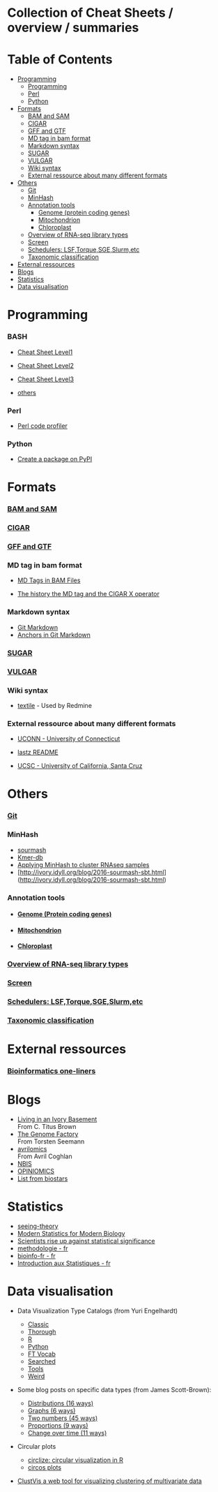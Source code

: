 Collection of Cheat Sheets / overview / summaries
===========================

# Table of Contents  

* [Programming](#programming)  
    * [Programming](#bash)
    * [Perl](#perl)
    * [Python](#python)
* [Formats](#formats)
    * [BAM and SAM](#bam-and-sam)
    * [CIGAR](#cigar)
    * [GFF and GTF](#gff-and-gtf)
    * [MD tag in bam format](#md-tag-in-bam-format)
    * [Markdown syntax](#markdown-syntax)
    * [SUGAR](#sugar)
    * [VULGAR](#vulgar)
    * [Wiki syntax](#wiki-syntax)
    * [External ressource about many different formats](#external-ressource-about-many-different-formats)
 * [Others](#others)
    * [Git](#git)
    * [MinHash](#minhash)
    * [Annotation tools](#annotation-tools)
        * [Genome (protein coding genes)](#genome-protein-coding-genes)
        * [Mitochondrion](#mitochondrion)
        * [Chloroplast](#chloroplast)
    * [Overview of RNA-seq library types](#overview-of-rna-seq-library-types)
    * [Screen](#screen)
    * [Schedulers: LSF,Torque,SGE,Slurm,etc](#schedulers-lsftorquesgeslurmetc)
    * [Taxonomic classification](taxonomic-classification)
 * [External ressources](#external-ressources)
 * [Blogs](#blogs)
 * [Statistics](#statistics)
 * [Data visualisation](#data-visualisation )
 
# Programming

### BASH
 * [Cheat Sheet Level1](https://github.com/NBISweden/GAAS/blob/master/annotation/CheatSheet/Bash_cheat_%20sheet_level1.pdf)

 * [Cheat Sheet Level2](https://github.com/NBISweden/GAAS/blob/master/annotation/CheatSheet/Bash_cheat_%20sheet_level2.pdf) 

 * [Cheat Sheet Level3](https://github.com/NBISweden/GAAS/blob/master/annotation/CheatSheet/Bash_cheat_%20sheet_level3.pdf) 
 
 * [others](bash_other.md)

### Perl
 * [Perl code profiler](perl_code_profiler.md)

### Python
 * [Create a package on PyPI](pypi.md)

# Formats


### [BAM and SAM](https://samtools.github.io/hts-specs/SAMv1.pdf)
### [CIGAR](cigar.md)
### [GFF and GTF](gxf.md)
### MD tag in bam format
 * [MD Tags in BAM Files](https://github.com/vsbuffalo/devnotes/wiki/The-MD-Tag-in-BAM-Files)
    
 * [The history the MD tag and the CIGAR X operator](http://lh3.github.io/2018/03/27/the-history-the-cigar-x-operator-and-the-md-tag)
### Markdown syntax
  * [Git Markdown](https://guides.github.com/features/mastering-markdown/)
  * [Anchors in Git Markdown](anchors-in-markdown.md)
### [SUGAR](sugar.md)
### [VULGAR](vulgar.md)
### Wiki syntax
  * [textile](https://textile-lang.com) - Used by Redmine
### External ressource about many different formats
 * [UCONN - University of Connecticut](https://bioinformatics.uconn.edu/resources-and-events/tutorials-2/file-formats-tutorial/)
 
 * [lastz README](http://www.bx.psu.edu/~rsharris/lastz/newer/README.lastz-1.02.40.html#ex_cigar)
 
 * [UCSC - University of California, Santa Cruz](https://genome.ucsc.edu/FAQ/FAQformat.html)

# Others

### [Git](git.md)

### MinHash  
 * [sourmash](http://joss.theoj.org/papers/10.21105/joss.00027)
 * [Kmer-db](https://github.com/refresh-bio/kmer-db)
 * [Applying MinHash to cluster RNAseq samples](http://ivory.idyll.org/blog/2016-sourmash.html)
 * [http://ivory.idyll.org/blog/2016-sourmash-sbt.html] (http://ivory.idyll.org/blog/2016-sourmash-sbt.html)

### Annotation tools
 * #### [Genome (Protein coding genes)](https://github.com/NBISweden/GAAS/blob/master/annotation/CheatSheet/annotation_tools.md)
 * #### [Mitochondrion](https://github.com/NBISweden/GAAS/blob/master/annotation/CheatSheet/annotation_tools_mito.md)
 * #### [Chloroplast](https://github.com/NBISweden/GAAS/blob/master/annotation/CheatSheet/annotation_tools_chloro.md)

### [Overview of RNA-seq library types](rnaseq_library_types.md)

### [Screen](screen.md)

### [Schedulers: LSF,Torque,SGE,Slurm,etc](pictures/scheduler_rosetta.pdf)

### [Taxonomic classification](taxonomic_classification.md)

# External ressources

### [Bioinformatics one-liners](https://github.com/stephenturner/oneliners)

# Blogs  
 * [Living in an Ivory Basement](http://ivory.idyll.org/blog/)  
   From C. Titus Brown
 * [The Genome Factory](https://thegenomefactory.blogspot.com)  
   From Torsten Seemann
 * [avrilomics](http://avrilomics.blogspot.com)  
   From Avril Coghlan
 * [NBIS](https://nbis.se/blog/)
 * [OPINIOMICS](http://www.opiniomics.org)
 * [List from biostars](https://www.biostars.org/p/243961/)

# Statistics  
 * [seeing-theory](https://seeing-theory.brown.edu)
 * [Modern Statistics for Modern Biology](https://www.huber.embl.de/msmb/)
 * [Scientists rise up against statistical significance](https://www.nature.com/articles/d41586-019-00857-9)
 * [methodologie - fr](https://fr.slideshare.net/bachelet/methodologie-mesurer-testerdeshypotheses)
 * [bioinfo-fr - fr](https://bioinfo-fr.net/tests-statistiques-suivez-lguide)
 * [Introduction aux Statistiques - fr](http://www.cons-dev.org/elearning/stat/index.html)
 
 # Data visualisation  
 
 * Data Visualization Type Catalogs (from Yuri Engelhardt)
    * [Classic](https://datavizcatalogue.com)
    * [Thorough](http://datavizproject.com)
    * [R](https://www.r-graph-gallery.com)
    * [Python](https://python-graph-gallery.com)
    * [FT Vocab](http://ft.com/vocabulary)
    * [Searched](http://visualizationuniverse.com/charts)
    * [Tools](http://chartmaker.visualisingdata.com)
    * [Weird](https://xeno.graphics)

 * Some blog posts on specific data types (from James Scott-Brown):
    * [Distributions (16 ways)](http://www.darkhorseanalytics.com/blog/visualizing-distributions-3?es_p=3278620)
    * [Graphs (6 ways)](https://www.twosixlabs.com/6-ways-visualize-graphs)
    * [Two numbers (45 ways)](https://www.scribblelive.com/blog/2012/07/27/45-ways-to-communicate-two-quantities/)
    * [Proportions (9 ways)](http://flowingdata.com/2009/11/25/9-ways-to-visualize-proportions-a-guide/)
    * [Change over time (11 ways)](http://flowingdata.com/2010/01/07/11-ways-to-visualize-changes-over-time-a-guide/)

 * Circular plots
    * [circlize: circular visualization in R](https://github.com/jokergoo/circlize)
    * [circos plots](https://medium.com/@Marianattestad/a-treatise-on-making-circos-plots-from-genomic-data-7ff496849e0)
    
 * [ClustVis a web tool for visualizing clustering of multivariate data](https://biit.cs.ut.ee/clustvis/)
